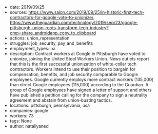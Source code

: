 - date: 2019/09/25
- sources: https://www.salon.com/2019/09/25/in-historic-first-tech-contractors-for-google-vote-to-unionize/, https://www.theguardian.com/technology/2019/sep/23/google-pittsburgh-union-roots-transform-tech-industry?cmp=share_androidapp_copy_to_clipboard
- actions: union_representation
- struggles: job_security, pay_and_benefits
- employment_types: na
- description: Contract workers at Google in Pittsburgh have voted to unionize, joining the United Steel Workers Union. News outlets report that this is the first successful unionization of white-collar tech contractors. Workers intend to use their position to bargain for compensation, benefits, and job security comparable to Google employees. Google currently employs more contract workers (135,000) than direct Google employees (115,000) according to the Guardian. A group of Google employees have signed a letter of support and others have published a petition calling for the company to sign a neutrality agreement and abstain from union-busting tactics.
- locations: pittsburgh, pennsylvania, usa
- companies: google
- workers: 73
- tags: None
- author: nataliyaned
